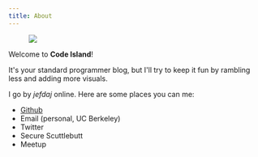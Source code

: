 ```yaml
---
title: About
---
```


<img src="/about/boat.svg" style="margin-left: 40px"></img>

Welcome to <b>Code Island</b>!

It's your standard programmer blog,
but I'll try to keep it fun by rambling less
and adding more visuals.

I go by *jefdaj* online.
Here are some places you can me:

- [Github](https://github.com/jefdaj)
- Email (personal, UC Berkeley)
- Twitter
- Secure Scuttlebutt
- Meetup
<!-- - Reddit -->

<!-- TODO gpg? bitmessage? -->
